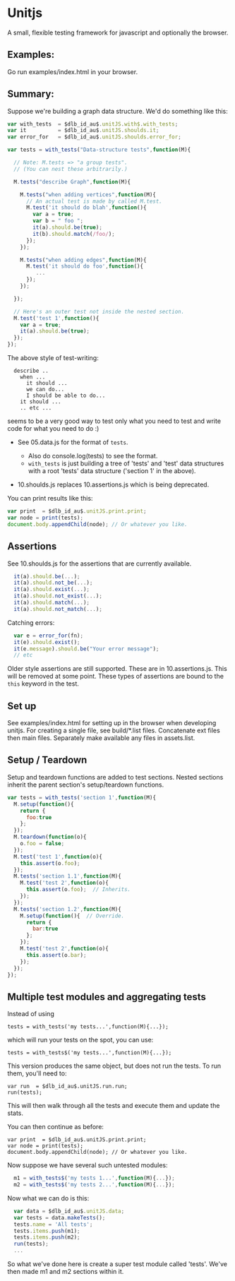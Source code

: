 Unitjs
======

A small, flexible testing framework for javascript and optionally the
browser.

Examples:
--------
Go run examples/index.html in your browser.

Summary:
--------

Suppose we're building a graph data structure.
We'd do something like this:

```js
var with_tests  = $dlb_id_au$.unitJS.with$.with_tests;
var it          = $dlb_id_au$.unitJS.shoulds.it;
var error_for   = $dlb_id_au$.unitJS.shoulds.error_for;

var tests = with_tests("Data-structure tests",function(M){

  // Note: M.tests => "a group tests".
  // (You can nest these arbitrarily.)

  M.tests("describe Graph",function(M){

    M.tests("when adding vertices",function(M){
      // An actual test is made by called M.test.
      M.test('it should do blah',function(){
        var a = true;
        var b = " foo ";
        it(a).should.be(true);
        it(b).should.match(/foo/);
      });
    });

    M.tests("when adding edges",function(M){
      M.test('it should do foo',function(){
         ...
      });
    });

  });

  // Here's an outer test not inside the nested section.
  M.test('test 1',function(){
    var a = true;
    it(a).should.be(true);
  });
});
```

The above style of test-writing:
```
  describe ..
    when ...
      it should ...
      we can do...
      I should be able to do...
    it should ...
    .. etc ...
```
seems to be a very good way to test only what you need to test
and write code for what you need to do :)


* See 05.data.js for the format of <code>tests</code>.
    * Also do console.log(tests) to see the format.
    * <code>with_tests</code> is just building a tree of 'tests' and 'test' data structures with a root 'tests' data structure ('section 1' in the above).

* 10.shoulds.js replaces 10.assertions.js which is being deprecated.

You can print results like this:
```js
var print  = $dlb_id_au$.unitJS.print.print;
var node = print(tests);
document.body.appendChild(node); // Or whatever you like.
```

Assertions
------
See 10.shoulds.js for the assertions that are currently available.
```js
  it(a).should.be(...);
  it(a).should.not_be(...);
  it(a).should.exist(...);
  it(a).should.not_exist(...);
  it(a).should.match(...);
  it(a).should.not_match(...);
```

Catching errors:
```js
  var e = error_for(fn);
  it(e).should.exist();
  it(e.message).should.be("Your error message");
  // etc
```

Older style assertions are still supported.
These are in 10.assertions.js.  This will be removed at some point.
These types of assertions are bound to the ```this``` keyword
in the test.


Set up
------

See examples/index.html for setting up in the browser when developing unitjs.
For creating a single file, see build/*.list files. Concatenate ext files then main files.  Separately make available any files in assets.list.

Setup / Teardown
--------------------------
Setup and teardown functions are added to test sections.
Nested sections inherit the parent section's setup/teardown functions.
```js
var tests = with_tests('section 1',function(M){
  M.setup(function(){
    return {
      foo:true
    };
  });
  M.teardown(function(o){
    o.foo = false;
  });
  M.test('test 1',function(o){
    this.assert(o.foo);
  });
  M.tests('section 1.1',function(M){
    M.test('test 2',function(o){
      this.assert(o.foo);  // Inherits.
    });
  });
  M.tests('section 1.2',function(M){
    M.setup(function(){  // Override.
      return {
        bar:true
      };
    });
    M.test('test 2',function(o){
      this.assert(o.bar);
    });
  });
});
```

Multiple test modules and aggregating tests
-------------------------------------------
Instead of using 

    tests = with_tests('my tests...',function(M){...});

which will run your tests on the spot, you can use:

    tests = with_tests$('my tests...',function(M){...});

This version produces the same object, but does not run the tests.
To run them, you'll need to:

    var run  = $dlb_id_au$.unitJS.run.run;
    run(tests);

This will then walk through all the tests and execute them and update the stats.

You can then continue as before:

    var print  = $dlb_id_au$.unitJS.print.print;
    var node = print(tests);
    document.body.appendChild(node); // Or whatever you like.

Now suppose we have several such untested modules:
```js
  m1 = with_tests$('my tests 1...',function(M){...});
  m2 = with_tests$('my tests 2...',function(M){...});
```
Now what we can do is this:
```js
  var data = $dlb_id_au$.unitJS.data;
  var tests = data.makeTests(); 
  tests.name = 'All tests';
  tests.items.push(m1);
  tests.items.push(m2);
  run(tests);
  ...
```
So what we've done here is create a super test module called 'tests'.
We've then made m1 and m2 sections within it.

